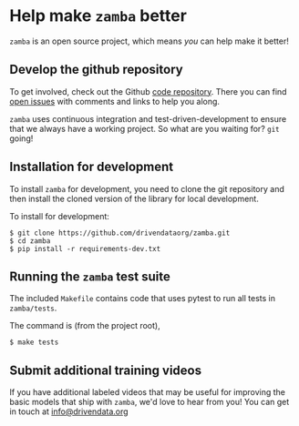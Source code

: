 # Help make `zamba` better

`zamba` is an open source project, which means _you_ can help make it better!

## Develop the github repository

To get involved, check out the Github [code repository](https://github.com/drivendataorg/zamba).
There you can find [open issues](https://github.com/drivendataorg/zamba/issues) with comments and links to help you along.

`zamba` uses continuous integration and test-driven-development to ensure that we always have a working project. So what are you waiting for? `git` going!

## Installation for development

To install `zamba` for development, you need to clone the git repository and then install the cloned version of the library for local development.

To install for development:
```console
$ git clone https://github.com/drivendataorg/zamba.git
$ cd zamba
$ pip install -r requirements-dev.txt
```

## Running the `zamba` test suite

The included `Makefile` contains code that uses pytest to run all tests in `zamba/tests`.

The command is (from the project root),

```console
$ make tests
```

## Submit additional training videos

If you have additional labeled videos that may be useful for improving the basic models that ship with `zamba`, we'd love to hear from you! You can get in touch at [info@drivendata.org](mailto:info@drivendata.org)
